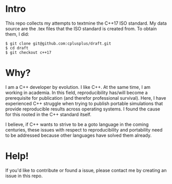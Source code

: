# Intro

This repo collects my attempts to textmine the C++17 ISO standard. My data source are the .tex files that the ISO standard is created from. To obtain them, I did:

```
$ git clone git@github.com:cplusplus/draft.git
$ cd draft
$ git checkout c++17
```

# Why?

I am a C++ developer by evolution. I like C++. At the same time, I am working in academia. In this field, reproducibility has/will become a prerequisite for publication (and therefor professional survival). Here, I have experienced C++ struggle when trying to publish portable simulations that provide reproducible results across operating systems. I found the cause for this rooted in the C++ standard itself. 

I believe, if C++ wants to strive to be a goto language in the coming centuries, these issues with respect to reproducibility and portability need to be addressed because other languages have solved them already.

# Help!

If you'd like to contribute or found a issue, please contact me by creating an issue in this repo.
